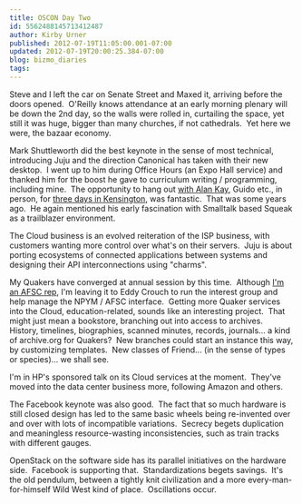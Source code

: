 ```yaml
---
title: OSCON Day Two
id: 5562488145713412487
author: Kirby Urner
published: 2012-07-19T11:05:00.001-07:00
updated: 2012-07-19T20:00:25.384-07:00
blog: bizmo_diaries
tags: 
---
```


Steve and I left the car on Senate Street and Maxed it, arriving before the doors opened.  O'Reilly knows attendance at an early morning plenary will be down the 2nd day, so the walls were rolled in, curtailing the space, yet still it was huge, bigger than many churches, if not cathedrals.  Yet here we were, the bazaar economy.

Mark Shuttleworth did the best keynote in the sense of most technical, introducing Juju and the direction Canonical has taken with their new desktop.  I went up to him during Office Hours (an Expo Hall service) and thanked him for the boost he gave to curriculum writing / programming, including mine.  The opportunity to hang out [with Alan Kay](http://worldgame.blogspot.com/2006/04/at-summit.html), Guido etc., in person, for [three days in Kensington](http://worldgame.blogspot.com/2006/04/home-to-pdx.html), was fantastic.  That was some years ago.  He again mentioned his early fascination with Smalltalk based Squeak as a trailblazer environment.

The Cloud business is an evolved reiteration of the ISP business, with customers wanting more control over what's on their servers.  Juju is about porting ecosystems of connected applications between systems and designing their API interconnections using "charms".

My Quakers have converged at annual session by this time.  Although [I'm an AFSC rep](http://worldgame.blogspot.com/2011/10/thinking-about-afsc.html), I'm leaving it to Eddy Crouch to run the interest group and help manage the NPYM / AFSC interface.  Getting more Quaker services into the Cloud, education-related, sounds like an interesting project.  That might just mean a bookstore, branching out into access to archives.  History, timelines, biographies, scanned minutes, records, journals... a kind of archive.org for Quakers?  New branches could start an instance this way, by customizing templates.  New classes of Friend... (in the sense of types or species)... we shall see.

I'm in HP's sponsored talk on its Cloud services at the moment.  They've moved into the data center business more, following Amazon and others.

The Facebook keynote was also good.  The fact that so much hardware is still closed design has led to the same basic wheels being re-invented over and over with lots of incompatible variations.  Secrecy begets duplication and meaningless resource-wasting inconsistencies, such as train tracks with different gauges.

OpenStack on the software side has its parallel initiatives on the hardware side.  Facebook is supporting that.  Standardizations begets savings.  It's the old pendulum, between a tightly knit civilization and a more every-man-for-himself Wild West kind of place.  Oscillations occur.